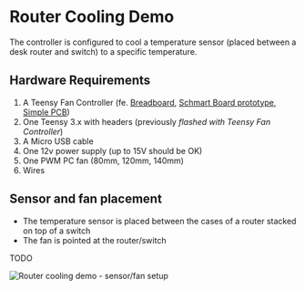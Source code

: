 # Router Cooling Demo

The controller is configured to cool a temperature sensor \(placed between a desk router and switch\) to a specific temperature.

## Hardware Requirements

1. A Teensy Fan Controller \(fe. [Breadboard](../hardware/breadboard.md), [Schmart Board prototype](../hardware/prototype.md), [Simple PCB](../hardware/simple-pcb.md)\)
2. One Teensy 3.x with headers \(previously _flashed with Teensy Fan Controller_\)
3. A Micro USB cable
4. One 12v power supply \(up to 15V should be OK\)
5. One PWM PC fan \(80mm, 120mm, 140mm\)
6. Wires

## Sensor and fan placement

* The temperature sensor is placed between the cases of a router stacked on top of a switch
* The fan is pointed at the router/switch

TODO

![Router cooling demo - sensor/fan setup](https://github.com/mstrthealias/TeensyFanController/tree/9169de2e0e3d817ff4fb50c9669d37643c585822/doc/images/rcd.setup.jpg)

